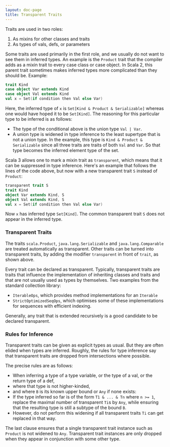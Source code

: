 ```yaml
---
layout: doc-page
title: Transparent Traits
---
```


Traits are used in two roles:

 1. As mixins for other classes and traits
 2. As types of vals, defs, or parameters

Some traits are used primarily in the first role, and we usually do not want to see them in inferred types. An example is the `Product` trait that the compiler adds as a mixin trait to every case class or case object. In Scala 2, this parent trait sometimes makes inferred types more complicated than they should be. Example:
```scala
trait Kind
case object Var extends Kind
case object Val extends Kind
val x = Set(if condition then Val else Var)
```
Here, the inferred type of `x` is `Set[Kind & Product & Serializable]` whereas one would have hoped it to be `Set[Kind]`. The reasoning for this particular type to be inferred is as follows:

 - The type of the conditional above is the union type `Val | Var`.
 - A union type is widened in type inference to the least supertype that is
   not a union type. In the example, this type is `Kind & Product & Serializable` since all three traits are traits of both `Val` and `Var`.
   So that type becomes the inferred element type of the set.

Scala 3 allows one to mark a mixin trait as `transparent`, which means that it can be suppressed in type inference. Here's an example that follows the lines of the code above, but now with a new transparent trait `S` instead of `Product`:
```scala
transparent trait S
trait Kind
object Var extends Kind, S
object Val extends Kind, S
val x = Set(if condition then Val else Var)
```
Now `x` has inferred type `Set[Kind]`. The common transparent trait `S` does not
appear in the inferred type.

### Transparent Traits

The traits `scala.Product`, `java.lang.Serializable` and `java.lang.Comparable`
are treated automatically as transparent. Other traits can be turned into transparent traits,
by adding the modifier `transparent` in front of `trait`, as shown above.

Every trait can be declared as transparent. Typically, transparent traits are traits
that influence the implementation of inheriting classes and traits and that are not usually used as types by themselves. Two examples from the standard collection library:

 - `IterableOps`, which provides method implementations for an `Iterable`
 - `StrictOptimizedSeqOps`, which optimises some of these implementations for
   sequences with efficient indexing.

Generally, any trait that is extended recursively is a good candidate to be
declared transparent.

### Rules for Inference

Transparent traits can be given as explicit types as usual. But they are often elided when types are inferred. Roughly, the rules for type inference say that transparent traits are dropped from intersections where possible.

The precise rules are as follows:

 - When inferring a type of a type variable, or the type of a val, or the return type of a def,
 - where that type is not higher-kinded,
 - and where `B` is its known upper bound or `Any` if none exists:
 - If the type inferred so far is of the form `T1 & ... & Tn` where
   `n >= 1`, replace the maximal number of transparent `Ti`s  by `Any`, while ensuring that
   the resulting type is still a subtype of the bound `B`.
 - However, do not perform this widening if all transparent traits `Ti` can get replaced in that way.

The last clause ensures that a single transparent trait instance such as `Product` is not widened to `Any`. Transparent trait instances are only dropped when they appear in conjunction with some other type.

